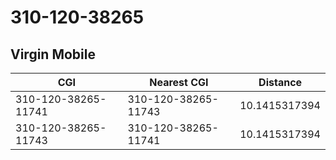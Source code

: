 # 310-120-38265
## Virgin Mobile


| CGI | Nearest CGI | Distance |
|-----|-------------|----------|
| 310-120-38265-11741 | 310-120-38265-11743 | 10.1415317394 |
| 310-120-38265-11743 | 310-120-38265-11741 | 10.1415317394 |
